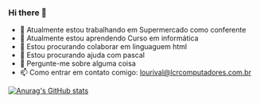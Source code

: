 ### Hi there 👋






- 🔭 Atualmente estou trabalhando em Supermercado como conferente
- 🌱 Atualmente estou aprendendo Curso em informática
- 👯 Estou procurando colaborar em linguaguem html
- 🤔 Estou procurando ajuda com pascal
- 💬 Pergunte-me sobre alguma coisa
- 📫 Como entrar em contato comigo: lourival@lcrcomputadores.com.br


[![Anurag's GitHub stats](https://github-readme-stats.vercel.app/api?username=anuraghazra)](https://github.com/anuraghazra/github-readme-stats)
